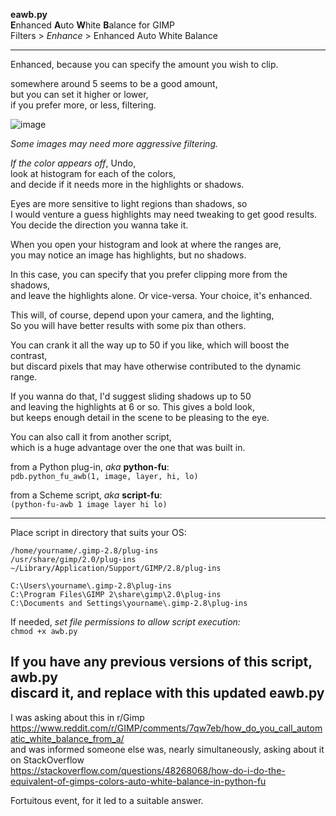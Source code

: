 **eawb.py**  
**E**nhanced **A**uto **W**hite **B**alance for GIMP  
Filters > *Enhance* > Enhanced Auto White Balance  

---

Enhanced, because you can specify the amount you wish to clip.  

somewhere around 5 seems to be a good amount,  
but you can set it higher or lower,  
if you prefer more, or less, filtering.  

![image](https://pbs.twimg.com/media/DTzLQn_WAAESxH9?format=jpg)  

*Some images may need more aggressive filtering.*  

*If the color appears off*, Undo,  
look at histogram for each of the colors,  
and decide if it needs more in the highlights or shadows.  

Eyes are more sensitive to light regions than shadows, so  
I would venture a guess highlights may need tweaking to get good results.  
You decide the direction you wanna take it.  

When you open your histogram and look at where the ranges are,  
you may notice an image has highlights, but no shadows.  

In this case, you can specify that you prefer clipping more from the shadows,  
and leave the highlights alone.  Or vice-versa.  Your choice, it's enhanced.  

This will, of course, depend upon your camera, and the lighting,  
So you will have better results with some pix than others.  

You can crank it all the way up to 50 if you like, which will boost the contrast,  
but discard pixels that may have otherwise contributed to the dynamic range.  

If you wanna do that, I'd suggest sliding shadows up to 50  
and leaving the highlights at 6 or so.  This gives a bold look,  
but keeps enough detail in the scene to be pleasing to the eye.  

You can also call it from another script,  
which is a huge advantage over the one that was built in.  

from a Python plug-in, *aka* **python-fu**:  
`pdb.python_fu_awb(1, image, layer, hi, lo)`  

from a Scheme script, *aka* **script-fu**:  
`(python-fu-awb 1 image layer hi lo)`  

---

Place script in directory that suits your OS:

    /home/yourname/.gimp-2.8/plug-ins  
  	/usr/share/gimp/2.0/plug-ins  
    ~/Library/Application/Support/GIMP/2.8/plug-ins  

  	C:\Users\yourname\.gimp-2.8\plug-ins  
  	C:\Program Files\GIMP 2\share\gimp\2.0\plug-ins  
  	C:\Documents and Settings\yourname\.gimp-2.8\plug-ins  

If needed, *set file permissions to allow script execution:*  
    `chmod +x awb.py`  

If you have any previous versions of this script, awb.py  
discard it, and replace with this updated eawb.py  
---
I was asking about this in r/Gimp  
https://www.reddit.com/r/GIMP/comments/7qw7eb/how_do_you_call_automatic_white_balance_from_a/  
and was informed someone else was, nearly simultaneously, asking about it on StackOverflow  
https://stackoverflow.com/questions/48268068/how-do-i-do-the-equivalent-of-gimps-colors-auto-white-balance-in-python-fu  

Fortuitous event, for it led to a suitable answer.

  
